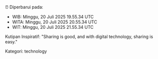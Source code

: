 ⏰ Diperbarui pada:
- WIB: Minggu, 20 Juli 2025 19.55.34 UTC
- WITA: Minggu, 20 Juli 2025 20.55.34 UTC
- WIT: Minggu, 20 Juli 2025 21.55.34 UTC

Kutipan Inspiratif:
"Sharing is good, and with digital technology, sharing is easy."


Kategori: technology

